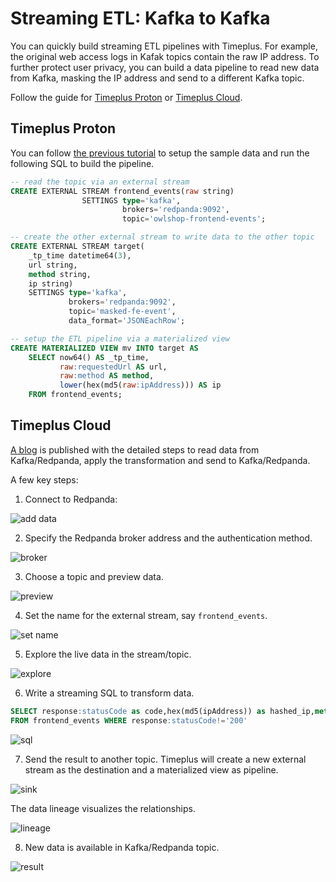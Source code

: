 # Streaming ETL: Kafka to Kafka

You can quickly build streaming ETL pipelines with Timeplus. For example, the original web access logs in Kafak topics contain the raw IP address. To further protect user privacy, you can build a data pipeline to read new data from Kafka, masking the IP address and send to a different Kafka topic.

Follow the guide for [Timeplus Proton](#timeplus-proton) or [Timeplus Cloud](#timeplus-cloud).

## Timeplus Proton

You can follow [the previous tutorial](tutorial-sql-kafka) to setup the sample data and run the following SQL to build the pipeline.

```sql
-- read the topic via an external stream
CREATE EXTERNAL STREAM frontend_events(raw string)
                SETTINGS type='kafka',
                         brokers='redpanda:9092',
                         topic='owlshop-frontend-events';

-- create the other external stream to write data to the other topic
CREATE EXTERNAL STREAM target(
    _tp_time datetime64(3), 
    url string, 
    method string, 
    ip string) 
    SETTINGS type='kafka', 
             brokers='redpanda:9092', 
             topic='masked-fe-event', 
             data_format='JSONEachRow';

-- setup the ETL pipeline via a materialized view
CREATE MATERIALIZED VIEW mv INTO target AS 
    SELECT now64() AS _tp_time, 
           raw:requestedUrl AS url, 
           raw:method AS method, 
           lower(hex(md5(raw:ipAddress))) AS ip 
    FROM frontend_events;
```

## Timeplus Cloud

[A blog](https://www.timeplus.com/post/redpanda-serverless) is published with the detailed steps to read data from Kafka/Redpanda, apply the transformation and send to Kafka/Redpanda.

A few key steps:

1. Connect to Redpanda:

![add data](https://static.wixstatic.com/media/3796d3_dd096c19d5014082940e1e0a4bbc9c98~mv2.png/v1/fill/w_1392,h_843,al_c,q_90,enc_auto/3796d3_dd096c19d5014082940e1e0a4bbc9c98~mv2.png)

2. Specify the Redpanda broker address and the authentication method.

![broker](https://static.wixstatic.com/media/3796d3_4fb74e122b1f48dfb101316104eb0f27~mv2.png/v1/fill/w_1399,h_677,al_c,q_90,enc_auto/3796d3_4fb74e122b1f48dfb101316104eb0f27~mv2.png)

3. Choose a topic and preview data.

![preview](https://static.wixstatic.com/media/3796d3_fee20aa87fc6446ca97d7947028bec03~mv2.png/v1/fill/w_1400,h_1012,al_c,q_90,enc_auto/3796d3_fee20aa87fc6446ca97d7947028bec03~mv2.png)

4. Set the name for the external stream, say `frontend_events`.

![set name](https://static.wixstatic.com/media/3796d3_530daa439da24dcb893901de33dfebc0~mv2.png/v1/fill/w_1399,h_533,al_c,q_90,enc_auto/3796d3_530daa439da24dcb893901de33dfebc0~mv2.png)

5. Explore the live data in the stream/topic.

![explore](https://static.wixstatic.com/media/3796d3_5703bf748d5a4c00bd9eefff534b63c0~mv2.png/v1/fill/w_1400,h_751,al_c,q_90,enc_auto/3796d3_5703bf748d5a4c00bd9eefff534b63c0~mv2.png)

6. Write a streaming SQL to transform data.
```sql
SELECT response:statusCode as code,hex(md5(ipAddress)) as hashed_ip,method,requestedUrl 
FROM frontend_events WHERE response:statusCode!='200'
```

![sql](https://static.wixstatic.com/media/3796d3_f3ed5cf7ab544cd494984399cdd905fe~mv2.png/v1/fill/w_1400,h_696,al_c,q_90,enc_auto/3796d3_f3ed5cf7ab544cd494984399cdd905fe~mv2.png)

7. Send the result to another topic. Timeplus will create a new external stream as the destination and a materialized view as pipeline.

![sink](https://static.wixstatic.com/media/3796d3_dbef875c0e5d43cc817a99aa9a8803dd~mv2.png/v1/fill/w_1399,h_1197,al_c,q_90,enc_auto/3796d3_dbef875c0e5d43cc817a99aa9a8803dd~mv2.png)

The data lineage visualizes the relationships.

![lineage](https://static.wixstatic.com/media/3796d3_cdeb96c8d3d94e48aee684043a931427~mv2.png/v1/fill/w_1400,h_980,al_c,q_90,enc_auto/3796d3_cdeb96c8d3d94e48aee684043a931427~mv2.png)

8. New data is available in Kafka/Redpanda topic.

![result](https://static.wixstatic.com/media/3796d3_cf065642afe14c189021a492499a6a22~mv2.png/v1/fill/w_1399,h_1017,al_c,q_90,enc_auto/3796d3_cf065642afe14c189021a492499a6a22~mv2.png)
